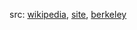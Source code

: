src: [wikipedia](https://en.wikipedia.org/wiki/Breakthrough_Listen), [site](https://breakthroughinitiatives.org/initiative/1), [berkeley](https://seti.berkeley.edu) 

